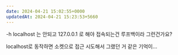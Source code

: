 ```yaml
---
date: 2024-04-21 15:02:55+0000
updatedAt: 2024-04-21 15:23:53+5660
---
```

-h localhost 는 안되고 127.0.0.1 로 해야 접속되는건 루프백이라 그런건가요?

localhost로 동작하면 소켓으로 접근 시도해서 그랬던 거 같은 기억이…